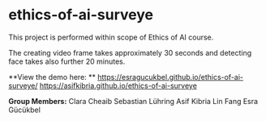 # ethics-of-ai-surveye
This project is performed within scope of Ethics of AI course.

The creating video frame takes approximately 30 seconds and detecting face takes also further 20 minutes.

**View the demo here: **
https://esragucukbel.github.io/ethics-of-ai-surveye/
https://asifkibria.github.io/ethics-of-ai-surveye 

**Group Members:**
Clara Cheaib
Sebastian Lühring
Asif Kibria
Lin Fang
Esra Gücükbel


